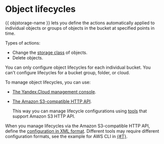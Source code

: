 # Object lifecycles

{{ objstorage-name }} lets you define the actions automatically applied to individual objects or groups of objects in the bucket at specified points in time.

Types of actions:

- Change the [storage class](storage-class.md) of objects.
- Delete objects.

You can only configure object lifecycles for each individual bucket. You can't configure lifecycles for a bucket group, folder, or cloud.

To manage object lifecycles, you can use:

- [The Yandex.Cloud management console](../operations/buckets/lifecycles.md).

- [The Amazon S3-compatible HTTP API](../s3/index.md).

    This way you can manage lifecycle configurations using [tools](../instruments/index.md) that support Amazon S3 HTTP API.

When you manage lifecycles via the Amazon S3-compatible HTTP API, define the [configuration in XML format](../s3/api-ref/lifecycles/xml-config.md). Different tools may require different configuration formats, see the example for AWS CLI in [{#T}](../operations/buckets/lifecycles.md).

